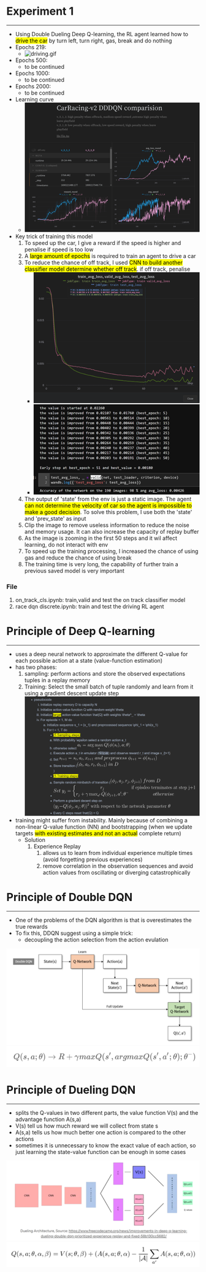 # Experiment 1
________________________________
- Using Double Dueling Deep Q-learning, the RL agent learned how to <mark>drive the car</mark> by turn left, turn right, gas, break and do nothing
- Epochs 219:
  - ![driving.gif](./img_n_video/driving__dddqn_219_v_3_1_1.gif)
- Epochs 500:
  - to be continued
- Epochs 1000:
  - to be continued
- Epochs 2000:
  - to be continued
- Learning curve
  - ![driving.gif](./img_n_video/DDDQN_learning_curve.png)
- Key trick of training this model
  1. To speed up the car, I give a reward if the speed is higher and penalise if speed is too low
  2. A <mark>large amount of epochs</mark> is required to train an agent to drive a car
  3. To reduce the chance of off track, I used <mark>CNN to build another classifier model determine whether off track</mark>. if off track, penalise
     - ![driving.gif](./img_n_video/on_track_cls_avg_loss_curve.png)
     - ![driving.gif](./img_n_video/on_track_cls_perf.png)
  4. The output of 'state' from the env is just a static image. The agent <mark>can not determine the velocity of car so the agent is impossible to make a good decision</mark>. To solve this problem, I use both the 'state' and 'prev_state' as input
  5. Clip the image to remove useless information to reduce the noise and memory usage. It can also increase the capacity of replay buffer
  6. As the image is zooming in the first 50 steps and it wil affect learning, do not interact with env
  7. To speed up the training processing, I increased the chance of using gas and reduce the chance of using break
  8. The training time is very long, the capability of further train a previous saved model is very important
 
### File
1. on_track_cls.ipynb: train,valid and test the on track classifier model
2. race dqn discrete.ipynb: train and test the driving RL agent

# Principle of Deep Q-learning
___________________________________

  - uses a deep neural network to approximate the different Q-value for each possible action at a state (value-function estimation)
  - has two phases:
    1. sampling: perform actions and store the observed expectations tuples in a replay memory
    2. Training: Select the small batch of tuple randomly and learn from it using a gradient descent update step
![Optional Text](./img_n_video/DQN_psaudocode.png)
  - training might suffer from instability. Mainly because of combining a non-linear Q-value function (NN) and bootstrapping (when we update targets <mark>with existing estimates and not an actual</mark> complete return)
    - Solution
      1. Experience Replay
         1. allows us to learn from individual experience multiple times (avoid forgetting previous experiences)
         2. remove correlation in the observation sequences and avoid action values from oscillating or diverging catastrophically 

# Principle of Double DQN
-------------------------------

- One of the problems of the DQN algorithm is that is overestimates the true rewards
- To fix this, DDQN suggest using a simple trick:
  - decoupling the action selection from the action evulation

![Optional Text](./img_n_video/double_dqn_flowchart.png)
![Optional Text](./img_n_video/double_dqn_formula.png)

# Principle of Dueling DQN
-------------------------------

- splits the Q-values in two different parts, the value function V(s) and the advantage function A(s,a)
- V(s) tell us how much reward we will collect from state s
- A(s,a) tells us how much better one action is compared to the other actions
- sometimes it is unnecessary to know the exact value of each action, so just learning the state-value function can be enough in some cases 

![Optional Text](./img_n_video/dueling_dqn_architecture.png)
![Optional Text](./img_n_video/dueling_dqn_formula.png)


